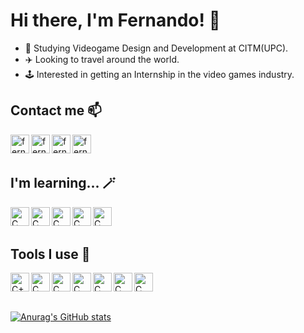 # Hi there, I'm Fernando! 👋

- 🌱 Studying Videogame Design and Development at CITM(UPC).
- ✈️ Looking to travel around the world.
- 🕹️ Interested in getting an Internship in the video games industry.



## Contact me 📫
[<img align="left" alt="fernandoalmendro | Twitter" width="30px" src="https://img.icons8.com/color/344/twitter--v1.png" />][twitter]
[<img align="left" alt="fernandoalmendro | Artstation" width="30px" src="https://img.icons8.com/color/344/artstation.png" />][artstation]
[<img align="left" alt="fernandoalmendro | Discord" width="30px" src="https://img.icons8.com/color/344/discord-logo.png" />][discord]
[<img align="left" alt="fernandoalmendro | Instagram" width="30px" src="https://img.icons8.com/color/344/instagram-logo.png" />][instagram]

<br>
<br>

## I'm learning... 🪄
<img align="left" alt="C" width="30px" src="https://img.icons8.com/color/344/c-programming.png"/>

<img align="left" alt="C" width="30px" src="https://img.icons8.com/color/344/c-sharp-logo.png"/>

<img align="left" alt="C" width="30px" src="https://img.icons8.com/color/344/c-plus-plus-logo.png"/>

<img align="left" alt="C" width="30px" src="https://img.icons8.com/color/344/flutter.png"/>

<img align="left" alt="C" width="30px" src="https://img.icons8.com/color/344/dart.png"/>

<br>
<br>

## Tools I use 🔧
<img align="left" alt= "C++" width = "30px" src = "https://img.icons8.com/color/344/github--v1.png"/>

<img align="left" alt="C" width="30px" src="https://img.icons8.com/color/344/unity.png"/>

<img align="left" alt="C" width="30px" src="https://img.icons8.com/color/344/visual-studio--v2.png"/>

<img align="left" alt="C" width="30px" src="https://img.icons8.com/color/344/autodesk-maya.png"/>

<img align="left" alt="C" width="30px" src="https://img.icons8.com/color/344/adobe-photoshop--v1.png"/>

<img align="left" alt="C" width="30px" src="https://img.icons8.com/color/344/adobe-illustrator--v1.png"/>

<img align="left" alt="C" width="30px" src="https://img.icons8.com/color/344/adobe-premiere-pro--v1.png"/>

<p>&nbsp;</p>
<p>&nbsp;</p>

[![Anurag's GitHub stats](https://github-readme-stats.vercel.app/api?username=FernaToty)](https://github.com/anuraghazra/github-readme-stats)
  
[twitter]: https://twitter.com/falmendro_
[artstation]: https://www.artstation.com/fernandoalmendro
[discord]: https://discord.com/users/FernaToty#0560
[instagram]: https://www.instagram.com/users/fernandoalmendro_

